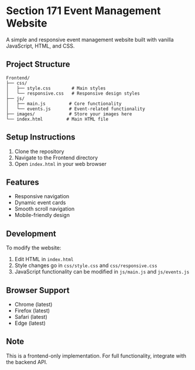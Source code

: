 # Section 171 Event Management Website

A simple and responsive event management website built with vanilla JavaScript, HTML, and CSS.

## Project Structure

```
Frontend/
├── css/
│   ├── style.css        # Main styles
│   └── responsive.css   # Responsive design styles
├── js/
│   ├── main.js         # Core functionality
│   └── events.js       # Event-related functionality
├── images/             # Store your images here
└── index.html         # Main HTML file
```

## Setup Instructions

1. Clone the repository
2. Navigate to the Frontend directory
3. Open `index.html` in your web browser

## Features

- Responsive navigation
- Dynamic event cards
- Smooth scroll navigation
- Mobile-friendly design

## Development

To modify the website:
1. Edit HTML in `index.html`
2. Style changes go in `css/style.css` and `css/responsive.css`
3. JavaScript functionality can be modified in `js/main.js` and `js/events.js`

## Browser Support

- Chrome (latest)
- Firefox (latest)
- Safari (latest)
- Edge (latest)

## Note

This is a frontend-only implementation. For full functionality, integrate with the backend API.
